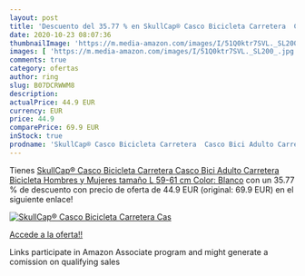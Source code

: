 ```yaml
---
layout: post
title: 'Descuento del 35.77 % en SkullCap® Casco Bicicleta Carretera  Cas'
date: 2020-10-23 08:07:36
thumbnailImage: 'https://m.media-amazon.com/images/I/51Q0ktr7SVL._SL200_.jpg'
images: [ 'https://m.media-amazon.com/images/I/51Q0ktr7SVL._SL200_.jpg' ]
comments: true
category: ofertas
author: ring
slug: B07DCRWWM8
description:
actualPrice: 44.9 EUR
currency: EUR
price: 44.9
comparePrice: 69.9 EUR
inStock: true
prodname: 'SkullCap® Casco Bicicleta Carretera  Casco Bici Adulto Carretera  Bicicleta Hombres y Mujeres  tamaño L  59-61 cm   Color: Blanco'
---
```


Tienes [SkullCap® Casco Bicicleta Carretera  Casco Bici Adulto Carretera  Bicicleta Hombres y Mujeres  tamaño L  59-61 cm   Color: Blanco](https://www.amazon.es/dp/B07DCRWWM8/?tag=tolees-21) con un 35.77 % de descuento con precio de oferta de 44.9 EUR (original: 69.9 EUR) en el siguiente enlace!

[![SkullCap® Casco Bicicleta Carretera  Cas](https://m.media-amazon.com/images/I/51Q0ktr7SVL._SL200_.jpg)](https://www.amazon.es/dp/B07DCRWWM8/?tag=tolees-21)

[Accede a la oferta!!](https://www.amazon.es/dp/B07DCRWWM8/?tag=tolees-21)

Links participate in Amazon Associate program and might generate a comission on qualifying sales


